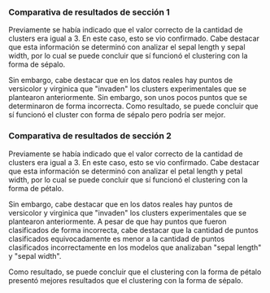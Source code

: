 ### Comparativa de resultados de sección 1
Previamente se había indicado que el valor correcto de la cantidad de clusters era igual a 3. En este caso, esto se vio confirmado. Cabe destacar que esta información se determinó con analizar el sepal length y sepal width, por lo cual se puede concluir que sí funcionó el clustering con la forma de sépalo. 

Sin embargo, cabe destacar que en los datos reales hay puntos de versicolor y virginica que "invaden" los clusters experimentales que se plantearon anteriormente. Sin embargo, son unos pocos puntos que se determinaron de forma incorrecta. Como resultado, se puede concluir que sí funcionó el cluster con forma de sépalo pero podría ser mejor. 

### Comparativa de resultados de sección 2
Previamente se había indicado que el valor correcto de la cantidad de clusters era igual a 3. En este caso, esto se vio confirmado. Cabe destacar que esta información se determinó con analizar el petal length y petal width, por lo cual se puede concluir que sí funcionó el clustering con la forma de pétalo. 

Sin embargo, cabe destacar que en los datos reales hay puntos de versicolor y virginica que "invaden" los clusters experimentales que se plantearon anteriormente. A pesar de que hay puntos que fueron clasificados de forma incorrecta, cabe destacar que la cantidad de puntos clasificados equivocadamente es menor a la cantidad de puntos clasificados incorrectamente en los modelos que analizaban "sepal length" y "sepal width".

Como resultado, se puede concluir que el clustering con la forma de pétalo presentó mejores resultados que el clustering con la forma de sépalo. 